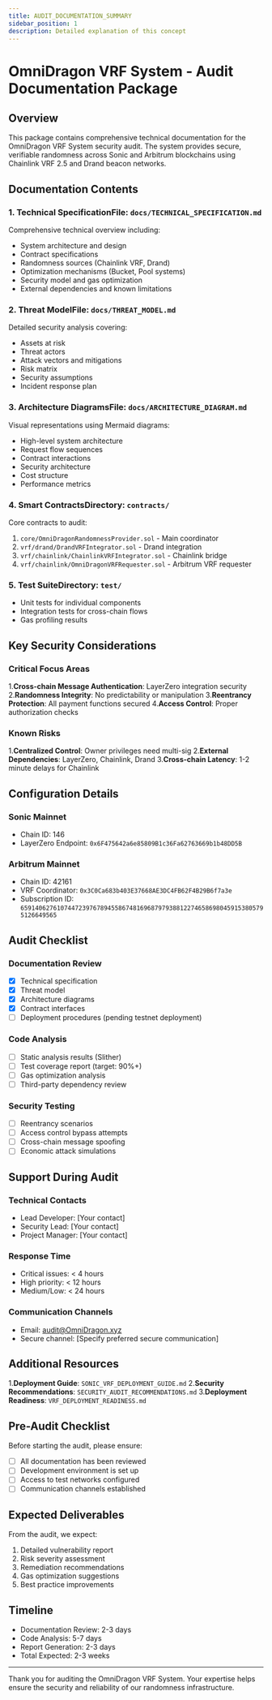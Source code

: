 ```yaml
---
title: AUDIT_DOCUMENTATION_SUMMARY
sidebar_position: 1
description: Detailed explanation of this concept
---
```

# OmniDragon VRF System - Audit Documentation Package

## Overview

This package contains comprehensive technical documentation for the OmniDragon VRF System security audit. The system provides secure, verifiable randomness across Sonic and Arbitrum blockchains using Chainlink VRF 2.5 and Drand beacon networks.

## Documentation Contents

### 1. Technical Specification**File**: `docs/TECHNICAL_SPECIFICATION.md`

Comprehensive technical overview including:
- System architecture and design
- Contract specifications
- Randomness sources (Chainlink VRF, Drand)
- Optimization mechanisms (Bucket, Pool systems)
- Security model and gas optimization
- External dependencies and known limitations

### 2. Threat Model**File**: `docs/THREAT_MODEL.md`

Detailed security analysis covering:
- Assets at risk
- Threat actors
- Attack vectors and mitigations
- Risk matrix
- Security assumptions
- Incident response plan

### 3. Architecture Diagrams**File**: `docs/ARCHITECTURE_DIAGRAM.md`

Visual representations using Mermaid diagrams:
- High-level system architecture
- Request flow sequences
- Contract interactions
- Security architecture
- Cost structure
- Performance metrics

### 4. Smart Contracts**Directory**: `contracts/`

Core contracts to audit:
1. `core/OmniDragonRandomnessProvider.sol` - Main coordinator
2. `vrf/drand/DrandVRFIntegrator.sol` - Drand integration
3. `vrf/chainlink/ChainlinkVRFIntegrator.sol` - Chainlink bridge
4. `vrf/chainlink/OmniDragonVRFRequester.sol` - Arbitrum VRF requester

### 5. Test Suite**Directory**: `test/`

- Unit tests for individual components
- Integration tests for cross-chain flows
- Gas profiling results

## Key Security Considerations

### Critical Focus Areas
1.**Cross-chain Message Authentication**: LayerZero integration security
2.**Randomness Integrity**: No predictability or manipulation
3.**Reentrancy Protection**: All payment functions secured
4.**Access Control**: Proper authorization checks

### Known Risks
1.**Centralized Control**: Owner privileges need multi-sig
2.**External Dependencies**: LayerZero, Chainlink, Drand
3.**Cross-chain Latency**: 1-2 minute delays for Chainlink

## Configuration Details

### Sonic Mainnet
- Chain ID: 146
- LayerZero Endpoint: `0x6F475642a6e85809B1c36Fa62763669b1b48DD5B`

### Arbitrum Mainnet
- Chain ID: 42161
- VRF Coordinator: `0x3C0Ca683b403E37668AE3DC4FB62F4B29B6f7a3e`
- Subscription ID: `65914062761074472397678945586748169687979388122746586980459153805795126649565`

## Audit Checklist

### Documentation Review
- [x] Technical specification
- [x] Threat model
- [x] Architecture diagrams
- [x] Contract interfaces
- [ ] Deployment procedures (pending testnet deployment)

### Code Analysis
- [ ] Static analysis results (Slither)
- [ ] Test coverage report (target: 90%+)
- [ ] Gas optimization analysis
- [ ] Third-party dependency review

### Security Testing
- [ ] Reentrancy scenarios
- [ ] Access control bypass attempts
- [ ] Cross-chain message spoofing
- [ ] Economic attack simulations

## Support During Audit

### Technical Contacts
- Lead Developer: [Your contact]
- Security Lead: [Your contact]
- Project Manager: [Your contact]

### Response Time
- Critical issues: < 4 hours
- High priority: < 12 hours
- Medium/Low: < 24 hours

### Communication Channels
- Email: audit@OmniDragon.xyz
- Secure channel: [Specify preferred secure communication]

## Additional Resources

1.**Deployment Guide**: `SONIC_VRF_DEPLOYMENT_GUIDE.md`
2.**Security Recommendations**: `SECURITY_AUDIT_RECOMMENDATIONS.md`
3.**Deployment Readiness**: `VRF_DEPLOYMENT_READINESS.md`

## Pre-Audit Checklist

Before starting the audit, please ensure:
- [ ] All documentation has been reviewed
- [ ] Development environment is set up
- [ ] Access to test networks configured
- [ ] Communication channels established

## Expected Deliverables

From the audit, we expect:
1. Detailed vulnerability report
2. Risk severity assessment
3. Remediation recommendations
4. Gas optimization suggestions
5. Best practice improvements

## Timeline

- Documentation Review: 2-3 days
- Code Analysis: 5-7 days
- Report Generation: 2-3 days
- Total Expected: 2-3 weeks

---

Thank you for auditing the OmniDragon VRF System. Your expertise helps ensure the security and reliability of our randomness infrastructure. 
